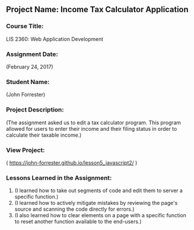 ## Project Name:  Income Tax Calculator Application

### Course Title:
LIS 2360:  Web Application Development

### Assignment Date:  
(February 24, 2017)

### Student Name:  
(John Forrester)

### Project Description:
(The assignment asked us to edit a tax calculator program. This program allowed for users to enter their income and their filing status in order to calculate their taxable income.)

### View Project:
(
https://john-forrester.github.io/lesson5_javascript2/
)

### Lessons Learned in the Assignment:
1. (I learned how to take out segments of code and edit them to server a specific function.)
2. (I learned how to actively mitigate mistakes by reviewing the page's source and scanning the code directly for errors.)
3. (I also learned how to clear elements on a page with a specific function to reset another function available to the end-users.)
